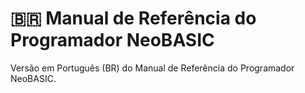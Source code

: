# 🇧🇷 Manual de Referência do Programador NeoBASIC

Versão em Português (BR) do Manual de Referência do Programador NeoBASIC.
